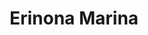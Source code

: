 ---
title: "Erinona Marina"
address: "Boa Island Bridge, Portinode, Kesh, Enniskillen, Co. Fermanagh BT93 8AQ"
tel: "028 6632 2666"
county: "Fermanagh"
category: "Marinas"
type: "Content"
lat: "54.528055"
lng: "-7.77425"
---